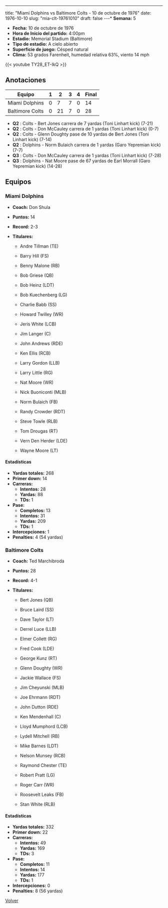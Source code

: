 ---
title: "Miami Dolphins vs Baltimore Colts - 10 de octubre de 1976"
date: 1976-10-10
slug: "mia-clt-19761010"
draft: false
---* **Semana:** 5
* **Fecha:** 10 de octubre de 1976
* **Hora de Inicio del partido:** 4:00pm
* **Estadio:** Memorial Stadium (Baltimore)
* **Tipo de estadio:** A cielo abierto
* **Superficie de juego:** Césped natural
* **Clima:** 53 grados Farenheit, humedad relativa 63%, viento 14 mph

{{< youtube TY28_ET-IkQ >}}


## Anotaciones
| Equipo | 1 | 2 | 3 | 4 | Final |
|--------|---|---|---|---|-------|
| Miami Dolphins  | 0 | 7 | 7 | 0  | 14 |
| Baltimore Colts  | 0 | 21 | 7 | 0  | 28 |
* **Q2** : Colts - Bert Jones carrera de 7 yardas (Toni Linhart kick) (7-21)
* **Q2** : Colts - Don McCauley carrera de 1 yardas (Toni Linhart kick) (0-7)
* **Q2** : Colts - Glenn Doughty pase de 10 yardas de Bert Jones (Toni Linhart kick) (7-14)
* **Q2** : Dolphins - Norm Bulaich carrera de 1 yardas (Garo Yepremian kick) (7-7)
* **Q3** : Colts - Don McCauley carrera de 1 yardas (Toni Linhart kick) (7-28)
* **Q3** : Dolphins - Nat Moore pase de 67 yardas de Earl Morrall (Garo Yepremian kick) (14-28)


## Equipos


### Miami Dolphins
* **Coach:** Don Shula
* **Puntos:** 14
* **Record:** 2-3
* **Titulares:** 

  * Andre Tillman (TE) 

  * Barry Hill (FS) 

  * Benny Malone (RB) 

  * Bob Griese (QB) 

  * Bob Heinz (LDT) 

  * Bob Kuechenberg (LG) 

  * Charlie Babb (SS) 

  * Howard Twilley (WR) 

  * Jeris White (LCB) 

  * Jim Langer (C) 

  * John Andrews (RDE) 

  * Ken Ellis (RCB) 

  * Larry Gordon (LLB) 

  * Larry Little (RG) 

  * Nat Moore (WR) 

  * Nick Buoniconti (MLB) 

  * Norm Bulaich (FB) 

  * Randy Crowder (RDT) 

  * Steve Towle (RLB) 

  * Tom Drougas (RT) 

  * Vern Den Herder (LDE) 

  * Wayne Moore (LT) 

#### Estadísticas
* **Yardas totales:** 268
* **Primer down:** 14
* **Carreras:**
  * **Intentos:** 28
  * **Yardas:** 88
  * **TDs:** 1
* **Pase:**
  * **Completos:** 13
  * **Intentos:** 31
  * **Yardas:** 209
  * **TDs:** 1
* **Intercepciones:** 1
* **Penalties:** 4 (54 yardas)

### Baltimore Colts
* **Coach:** Ted Marchibroda
* **Puntos:** 28
* **Record:** 4-1
* **Titulares:** 

  * Bert Jones (QB) 

  * Bruce Laird (SS) 

  * Dave Taylor (LT) 

  * Derrel Luce (LLB) 

  * Elmer Collett (RG) 

  * Fred Cook (LDE) 

  * George Kunz (RT) 

  * Glenn Doughty (WR) 

  * Jackie Wallace (FS) 

  * Jim Cheyunski (MLB) 

  * Joe Ehrmann (RDT) 

  * John Dutton (RDE) 

  * Ken Mendenhall (C) 

  * Lloyd Mumphord (LCB) 

  * Lydell Mitchell (RB) 

  * Mike Barnes (LDT) 

  * Nelson Munsey (RCB) 

  * Raymond Chester (TE) 

  * Robert Pratt (LG) 

  * Roger Carr (WR) 

  * Roosevelt Leaks (FB) 

  * Stan White (RLB) 

#### Estadísticas
* **Yardas totales:** 332
* **Primer down:** 22
* **Carreras:**
  * **Intentos:** 49
  * **Yardas:** 169
  * **TDs:** 3
* **Pase:**
  * **Completos:** 11
  * **Intentos:** 14
  * **Yardas:** 177
  * **TDs:** 1
* **Intercepciones:** 0
* **Penalties:** 8 (56 yardas)


[Volver](/historia/1976)
